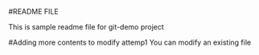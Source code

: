 #README FILE

This is sample readme file for git-demo project

#Adding more contents to modify attemp1
You can modify an existing file

